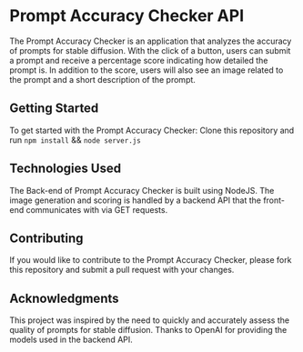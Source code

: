 # Prompt Accuracy Checker API

The Prompt Accuracy Checker is an application that analyzes the accuracy of prompts for stable diffusion. With the click of a button, users can submit a prompt and receive a percentage score indicating how detailed the prompt is. In addition to the score, users will also see an image related to the prompt and a short description of the prompt.

## Getting Started

To get started with the Prompt Accuracy Checker: 
Clone this repository and run `npm install` && `node server.js`

## Technologies Used
The Back-end of Prompt Accuracy Checker is built using NodeJS. The image generation and scoring is handled by a backend API that the front-end communicates with via GET requests.

## Contributing
If you would like to contribute to the Prompt Accuracy Checker, please fork this repository and submit a pull request with your changes.

## Acknowledgments
This project was inspired by the need to quickly and accurately assess the quality of prompts for stable diffusion. Thanks to OpenAI for providing the models used in the backend API.
